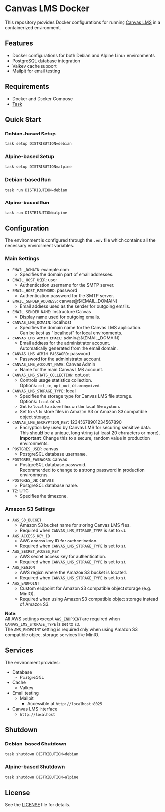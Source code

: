 # Canvas LMS Docker

This repository provides Docker configurations for running [Canvas LMS](https://github.com/instructure/canvas-lms) in a containerized environment.

## Features

- Docker configurations for both Debian and Alpine Linux environments
- PostgreSQL database integration
- Valkey cache support
- Mailpit for email testing

## Requirements

- Docker and Docker Compose
- [Task](https://taskfile.dev/)

## Quick Start

### Debian-based Setup

```bash
task setup DISTRIBUTION=debian
```

### Alpine-based Setup

```bash
task setup DISTRIBUTION=alpine
```

### Debian-based Run

```bash
task run DISTRIBUTION=debian
```

### Alpine-based Run

```bash
task run DISTRIBUTION=alpine
```

## Configuration

The environment is configured through the `.env` file which contains all the necessary environment variables.

### Main Settings

- `EMAIL_DOMAIN`: example.com
  - Specifies the domain part of email addresses.
- `EMAIL_HOST_USER`: user
  - Authentication username for the SMTP server.
- `EMAIL_HOST_PASSWORD`: password
  - Authentication password for the SMTP server.
- `EMAIL_SENDER_ADDRESS`: canvas@${EMAIL_DOMAIN}
  - Email address used as the sender for outgoing emails.
- `EMAIL_SENDER_NAME`: Instructure Canvas
  - Display name used for outgoing emails.
- `CANVAS_LMS_DOMAIN`: localhost
  - Specifies the domain name for the Canvas LMS application.<br>
    Can be kept as "localhost" for local environments.
- `CANVAS_LMS_ADMIN_EMAIL`: admin@${EMAIL_DOMAIN}
  - Email address for the administrator account.<br>
    Automatically generated from the email domain.
- `CANVAS_LMS_ADMIN_PASSWORD`: password
  - Password for the administrator account.
- `CANVAS_LMS_ACCOUNT_NAME`: Canvas Admin
  - Name for the main Canvas LMS account.
- `CANVAS_LMS_STATS_COLLECTION`: opt_out
  - Controls usage statistics collection.<br>
    Options: `opt_in`, `opt_out`, or `anonymized`.
- `CANVAS_LMS_STORAGE_TYPE`: local
  - Specifies the storage type for Canvas LMS file storage.<br>
    Options: `local` or `s3`.
  - Set to `local` to store files on the local file system.
  - Set to `s3` to store files in Amazon S3 or Amazon S3 compatible object storage.
- `CANVAS_LMS_ENCRYPTION_KEY`: 12345678901234567890
  - Encryption key used by Canvas LMS for securing sensitive data.<br>
    This should be a unique, long string (at least 20 characters or more).<br>
    **Important**: Change this to a secure, random value in production environments.
- `POSTGRES_USER`: canvas
  - PostgreSQL database username.
- `POSTGRES_PASSWORD`: canvas
  - PostgreSQL database password.<br>
    Recommended to change to a strong password in production environments.
- `POSTGRES_DB`: canvas
  - PostgreSQL database name.
- `TZ`: UTC
  - Specifies the timezone.

### Amazon S3 Settings

- `AWS_S3_BUCKET`
  - Amazon S3 bucket name for storing Canvas LMS files.
  - Required when `CANVAS_LMS_STORAGE_TYPE` is set to `s3`.
- `AWS_ACCESS_KEY_ID`
  - AWS access key ID for authentication.
  - Required when `CANVAS_LMS_STORAGE_TYPE` is set to `s3`.
- `AWS_SECRET_ACCESS_KEY`
  - AWS secret access key for authentication.
  - Required when `CANVAS_LMS_STORAGE_TYPE` is set to `s3`.
- `AWS_REGION`
  - AWS region where the Amazon S3 bucket is located.
  - Required when `CANVAS_LMS_STORAGE_TYPE` is set to `s3`.
- `AWS_ENDPOINT`
  - Custom endpoint for Amazon S3 compatible object storage (e.g. MinIO).
  - Required when using Amazon S3 compatible object storage instead of Amazon S3.

**Note**:<br>
All AWS settings except `AWS_ENDPOINT` are required when `CANVAS_LMS_STORAGE_TYPE` is set to `s3`.<br>
The `AWS_ENDPOINT` setting is required only when using Amazon S3 compatible object storage services like MinIO.

## Services

The environment provides:

- Database
  - PostgreSQL
- Cache
  - Valkey
- Email testing
  - Mailpit
    - Accessible at `http://localhost:8025`
- Canvas LMS interface
  - `http://localhost`

## Shutdown

### Debian-based Shutdown

```bash
task shutdown DISTRIBUTION=debian
```

### Alpine-based Shutdown

```bash
task shutdown DISTRIBUTION=alpine
```

## License

See the [LICENSE](LICENSE) file for details.
